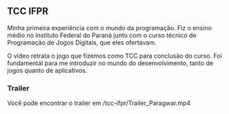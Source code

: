 ## TCC IFPR

Minha primeira experiência com o mundo da programação. Fiz o ensino médio no Instituto Federal do Paraná junto com o curso técnico de Programação de Jogos Digitais, que eles ofertavam. 

O vídeo retrata o jogo que fizemos como TCC para conclusão do curso. Foi fundamental para me introduzir no mundo do desenvolvimento, tanto de jogos quanto de aplicativos.

### Trailer
Você pode encontrar o trailer em /tcc-ifpr/Trailer_Paragwar.mp4